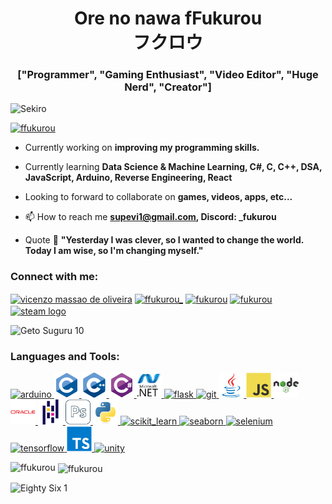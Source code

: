 <h1 align="center">Ore no nawa fFukurou <br/> フクロウ </h1>
<h3 align="center">["Programmer", "Gaming Enthusiast", "Video Editor", "Huge Nerd", "Creator"]</h3>

![Sekiro](https://github.com/user-attachments/assets/e5ea36f0-9df5-4f5a-9f88-ca2fb7a2c14b)





<p align="left"> <a href="https://github.com/ryo-ma/github-profile-trophy"><img src="https://github-profile-trophy.vercel.app/?username=ffukurou" alt="ffukurou" /></a> </p>

- Currently working on **improving my programming skills.**

- Currently learning **Data Science & Machine Learning, C#, C, C++, DSA, JavaScript, Arduino, Reverse Engineering, React**

- Looking to forward to collaborate on **games, videos, apps, etc...**

- 📫 How to reach me **supevi1@gmail.com, Discord: _fukurou**

- Quote 📜 **"Yesterday I was clever, so I wanted to change the world. Today I am wise, so I'm changing myself."**



<h3 align="left">Connect with me:</h3>
<p align="left">
<a href="https://www.linkedin.com/in/vicenzo-massao-de-oliveira-2a8b35109/" target="blank"><img align="center" src="https://raw.githubusercontent.com/rahuldkjain/github-profile-readme-generator/master/src/images/icons/Social/linked-in-alt.svg" alt="vicenzo massao de oliveira" height="30" width="40" /></a>
<a href="https://instagram.com/ffukurou_" target="blank"><img align="center" src="https://raw.githubusercontent.com/rahuldkjain/github-profile-readme-generator/master/src/images/icons/Social/instagram.svg" alt="ffukurou_" height="30" width="40" /></a>
<a href="https://www.youtube.com/@FukurouYGR" target="blank"><img align="center" src="https://raw.githubusercontent.com/rahuldkjain/github-profile-readme-generator/master/src/images/icons/Social/youtube.svg" alt="fukurou" height="30" width="40" /></a>
<a href="https://www.youtube.com/@fukuroug5904" target="blank"><img align="center" src="https://raw.githubusercontent.com/rahuldkjain/github-profile-readme-generator/master/src/images/icons/Social/youtube.svg" alt="fukurou" height="30" width="40" /></a>
<a href="https://steamcommunity.com/id/Fukuroou/" target="_blank"><img align="center" src="https://github.com/user-attachments/assets/8932ec90-3198-4e32-ba09-e527065fdb72" alt="steam logo" height="40" width="40" /></a>
</p>

![Geto Suguru 10](https://github.com/user-attachments/assets/75f05c74-7d9e-4444-8b9e-e75d3d04a837)

<h3 align="left">Languages and Tools:</h3>
<p align="left"> <a href="https://www.arduino.cc/" target="_blank" rel="noreferrer"> <img src="https://cdn.worldvectorlogo.com/logos/arduino-1.svg" alt="arduino" width="40" height="40"/> </a> <a href="https://www.cprogramming.com/" target="_blank" rel="noreferrer"> <img src="https://raw.githubusercontent.com/devicons/devicon/master/icons/c/c-original.svg" alt="c" width="40" height="40"/> </a> <a href="https://www.w3schools.com/cpp/" target="_blank" rel="noreferrer"> <img src="https://raw.githubusercontent.com/devicons/devicon/master/icons/cplusplus/cplusplus-original.svg" alt="cplusplus" width="40" height="40"/> </a> <a href="https://www.w3schools.com/cs/" target="_blank" rel="noreferrer"> <img src="https://raw.githubusercontent.com/devicons/devicon/master/icons/csharp/csharp-original.svg" alt="csharp" width="40" height="40"/> </a> <a href="https://dotnet.microsoft.com/" target="_blank" rel="noreferrer"> <img src="https://raw.githubusercontent.com/devicons/devicon/master/icons/dot-net/dot-net-original-wordmark.svg" alt="dotnet" width="40" height="40"/> </a> <a href="https://flask.palletsprojects.com/" target="_blank" rel="noreferrer"> <img src="https://www.vectorlogo.zone/logos/pocoo_flask/pocoo_flask-icon.svg" alt="flask" width="40" height="40"/> </a> <a href="https://git-scm.com/" target="_blank" rel="noreferrer"> <img src="https://www.vectorlogo.zone/logos/git-scm/git-scm-icon.svg" alt="git" width="40" height="40"/> </a> <a href="https://www.java.com" target="_blank" rel="noreferrer"> <img src="https://raw.githubusercontent.com/devicons/devicon/master/icons/java/java-original.svg" alt="java" width="40" height="40"/> </a> <a href="https://developer.mozilla.org/en-US/docs/Web/JavaScript" target="_blank" rel="noreferrer"> <img src="https://raw.githubusercontent.com/devicons/devicon/master/icons/javascript/javascript-original.svg" alt="javascript" width="40" height="40"/> </a> <a href="https://nodejs.org" target="_blank" rel="noreferrer"> <img src="https://raw.githubusercontent.com/devicons/devicon/master/icons/nodejs/nodejs-original-wordmark.svg" alt="nodejs" width="40" height="40"/> </a> <a href="https://www.oracle.com/" target="_blank" rel="noreferrer"> <img src="https://raw.githubusercontent.com/devicons/devicon/master/icons/oracle/oracle-original.svg" alt="oracle" width="40" height="40"/> </a> <a href="https://pandas.pydata.org/" target="_blank" rel="noreferrer"> <img src="https://raw.githubusercontent.com/devicons/devicon/2ae2a900d2f041da66e950e4d48052658d850630/icons/pandas/pandas-original.svg" alt="pandas" width="40" height="40"/> </a> <a href="https://www.photoshop.com/en" target="_blank" rel="noreferrer"> <img src="https://raw.githubusercontent.com/devicons/devicon/master/icons/photoshop/photoshop-line.svg" alt="photoshop" width="40" height="40"/> </a> <a href="https://www.python.org" target="_blank" rel="noreferrer"> <img src="https://raw.githubusercontent.com/devicons/devicon/master/icons/python/python-original.svg" alt="python" width="40" height="40"/> </a> <a href="https://scikit-learn.org/" target="_blank" rel="noreferrer"> <img src="https://upload.wikimedia.org/wikipedia/commons/0/05/Scikit_learn_logo_small.svg" alt="scikit_learn" width="40" height="40"/> </a> <a href="https://seaborn.pydata.org/" target="_blank" rel="noreferrer"> <img src="https://seaborn.pydata.org/_images/logo-mark-lightbg.svg" alt="seaborn" width="40" height="40"/> </a> <a href="https://www.selenium.dev" target="_blank" rel="noreferrer"> <img src="https://raw.githubusercontent.com/detain/svg-logos/780f25886640cef088af994181646db2f6b1a3f8/svg/selenium-logo.svg" alt="selenium" width="40" height="40"/> </a> <a href="https://www.tensorflow.org" target="_blank" rel="noreferrer"> <img src="https://www.vectorlogo.zone/logos/tensorflow/tensorflow-icon.svg" alt="tensorflow" width="40" height="40"/> </a> <a href="https://www.typescriptlang.org/" target="_blank" rel="noreferrer"> <img src="https://raw.githubusercontent.com/devicons/devicon/master/icons/typescript/typescript-original.svg" alt="typescript" width="40" height="40"/> </a> <a href="https://unity.com/" target="_blank" rel="noreferrer"> <img src="https://www.vectorlogo.zone/logos/unity3d/unity3d-icon.svg" alt="unity" width="40" height="40"/> </a> </p>

<p><img align="left" src="https://github-readme-stats.vercel.app/api/top-langs?username=ffukurou&show_icons=true&theme=shadow_red&locale=en&hide=jupyter%20notebook,html,css,scss&langs_count=10&layout=donut-vertical" alt="ffukurou" /></p>

<p>&nbsp;<img align="center" src="https://github-readme-stats.vercel.app/api?username=ffukurou&show_icons=true&theme=shadow_red&locale=en&hide=jupyter%20notebook,html,css,scss&langs_count=10&rank_icon=github" alt="ffukurou" /></p>

![Eighty Six 1](https://github.com/user-attachments/assets/fd9eb5f0-33b3-4ee2-a33a-813143235f75)
